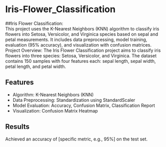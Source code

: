 # Iris-Flower_Classification
##Iris Flower Classification:   
This project uses the K-Nearest Neighbors (KNN) algorithm to classify iris flowers into Setosa, Versicolor, and Virginica species based on sepal and petal measurements. It includes data preprocessing, model training, evaluation (95% accuracy), and visualization with confusion matrices.
Project Overview:    The Iris Flower Classification project aims to classify iris flowers into three species: Setosa, Versicolor, and Virginica. The dataset contains 150 samples with four features each: sepal length, sepal width, petal length, and petal width.

## Features

- Algorithm: K-Nearest Neighbors (KNN)
- Data Preprocessing: Standardization using StandardScaler
- Model Evaluation: Accuracy, Confusion Matrix, Classification Report
- Visualization: Confusion Matrix Heatmap

## Results
Achieved an accuracy of [specific metric, e.g., 95%] on the test set.
